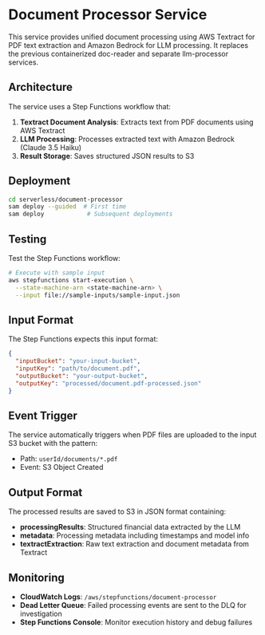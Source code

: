 # Document Processor Service

This service provides unified document processing using AWS Textract for PDF text extraction and Amazon Bedrock for LLM processing. It replaces the previous containerized doc-reader and separate llm-processor services.

## Architecture

The service uses a Step Functions workflow that:
1. **Textract Document Analysis**: Extracts text from PDF documents using AWS Textract
2. **LLM Processing**: Processes extracted text with Amazon Bedrock (Claude 3.5 Haiku)
3. **Result Storage**: Saves structured JSON results to S3

## Deployment

```bash
cd serverless/document-processor
sam deploy --guided  # First time
sam deploy            # Subsequent deployments
```

## Testing

Test the Step Functions workflow:

```bash
# Execute with sample input
aws stepfunctions start-execution \
  --state-machine-arn <state-machine-arn> \
  --input file://sample-inputs/sample-input.json
```

## Input Format

The Step Functions expects this input format:

```json
{
  "inputBucket": "your-input-bucket",
  "inputKey": "path/to/document.pdf",
  "outputBucket": "your-output-bucket", 
  "outputKey": "processed/document.pdf-processed.json"
}
```

## Event Trigger

The service automatically triggers when PDF files are uploaded to the input S3 bucket with the pattern:
- Path: `userId/documents/*.pdf`
- Event: S3 Object Created

## Output Format

The processed results are saved to S3 in JSON format containing:
- **processingResults**: Structured financial data extracted by the LLM
- **metadata**: Processing metadata including timestamps and model info
- **textractExtraction**: Raw text extraction and document metadata from Textract

## Monitoring

- **CloudWatch Logs**: `/aws/stepfunctions/document-processor`
- **Dead Letter Queue**: Failed processing events are sent to the DLQ for investigation
- **Step Functions Console**: Monitor execution history and debug failures